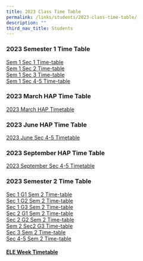 ```yaml
---
title: 2023 Class Time Table
permalink: /links/students/2023-class-time-table/
description: ""
third_nav_title: Students
---
```

### 2023 Semester 1 Time Table
[Sem 1 Sec 1 Time-table](/files/Time%20Table/2023/2023_SEM1_TT-Classes%20(Sec1)_v2.pdf)<br>
[Sem 1 Sec 2 Time-table](/files/Time%20Table/2023/2023_SEM1_TT-Classes%20(Sec2).pdf)<br>
[Sem 1 Sec 3 Time-table](/files/Time%20Table/2023/2023_SEM1_TT-Classes%20(Sec3)_v2.pdf)<br>
[Sem 1 Sec 4-5 Time-table](/files/Time%20Table/2023/2023_SEM1_TT-Classes%20(Sec4&amp;5)_v2.pdf)



### 2023 March HAP Time Table

[2023 March HAP Timetable](/files/Time%20Table/2023/2023_MARCH%20HAP%20TIMETABLE.pdf)

### 2023 June HAP Time Table
[2023 June Sec 4-5 Timetable](/files/Time%20Table/2023/june%20hap%202023.pdf)

### 2023 September HAP Time Table
[2023 September Sec 4-5 Timetable](/files/Time%20Table/2023/2023_SEPT%20HAP%20TT_CLASSES_v5.pdf)

### 2023 Semester 2 Time Table
[Sec 1 G1 Sem 2 Time-table](/files/Time%20Table/2023/SEM%202/sem2s1g1.pdf)<br>
[Sec 1 G2 Sem 2 Time-table](/files/Time%20Table/2023/SEM%202/sem2s1g2.pdf)<br>
[Sec 1 G3 Sem 2 Time-table](/files/Time%20Table/2023/SEM%202/sem2s1g3.pdf)<br>
[Sec 2 G1 Sem 2 Time-table](/files/Time%20Table/2023/SEM%202/sem2s2%20g1.pdf)<br>[Sec 2 G2 Sem 2 Time-table](/files/Time%20Table/2023/SEM%202/sems2g2.pdf)<br>
[Sem 2 Sec2 G3 Time-table](/files/Time%20Table/2023/SEM%202/sem2s2g3.pdf)<br>
[Sec 3 Sem 2 Time-table](/files/Time%20Table/2023/SEM%202/sem2s3.pdf)<br>
[Sec 4-5 Sem 2 Time-table](/files/Time%20Table/2023/SEM%202/sem2s4s5.pdf)
#### [ELE Week Timetable](/files/Time%20Table/2023_sem2_ele%20week%20master-classes_final_17%20oct2.pdf)
